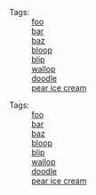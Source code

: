 <section>
  <dl class="au-tags">
    <dt>Tags:</dt>
    <dd><a href="#">foo</a></dd>
    <dd><a href="#">bar</a></dd>
    <dd><a href="#">baz</a></dd>
    <dd><a href="#">bloop</a></dd>
    <dd><a href="#">blip</a></dd>
    <dd><a href="#">wallop</a></dd>
    <dd><a href="#">doodle</a></dd>
    <dd><a href="#">pear ice cream</a></dd>
  </dl>
</section>

<div class="au-body au-body--dark">
  <dl class="au-tags au-tags--dark">
    <dt>Tags:</dt>
    <dd><a href="#">foo</a></dd>
    <dd><a href="#">bar</a></dd>
    <dd><a href="#">baz</a></dd>
    <dd><a href="#">bloop</a></dd>
    <dd><a href="#">blip</a></dd>
    <dd><a href="#">wallop</a></dd>
    <dd><a href="#">doodle</a></dd>
    <dd><a href="#">pear ice cream</a></dd>
  </dl>
</div>
